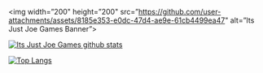<p align=”center”>

<img width=”200" height=”200" src=”https://github.com/user-attachments/assets/8185e353-e0dc-47d4-ae9e-61cb4499ea47" alt=”Its Just Joe Games Banner”>

</p>

[![Its Just Joe Games github stats](https://github-readme-stats.vercel.app/api?username=jrm328)](https://github.com/jrm328)

[![Top Langs](https://github-readme-stats.vercel.app/api/top-langs/?username=jrm328&layout=compact)](https://github.com/jrm328)
